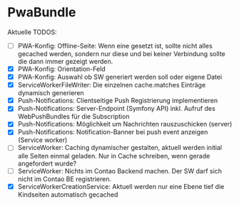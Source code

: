 # PwaBundle

Aktuelle TODOS:
* [ ] PWA-Konfig: Offline-Seite: Wenn eine gesetzt ist, sollte nicht alles gecached werden, sondern nur diese und bei keiner Verbindung sollte die dann immer gezeigt werden.
* [X] PWA-Konfig: Orientation-Feld
* [X] PWA-Konfig: Auswahl ob SW generiert werden soll oder eigene Datei
* [X] ServiceWorkerFileWriter: Die einzelnen cache.matches Einträge dynamisch generieren
* [X] Push-Notifications: Clientseitige Push Registrierung implementieren
* [X] Push-Notifications: Server-Endpoint (Symfony API) inkl. Aufruf des WebPushBundles für die Subscription
* [X] Push-Notifications: Möglichkeit um Nachrichten rauszuschicken (server)
* [X] Push-Notifications: Notification-Banner bei push event anzeigen (Service worker)
* [ ] ServiceWorker: Caching dynamischer gestalten, aktuell werden initial alle Seiten einmal geladen. Nur in Cache schreiben, wenn gerade angefordert wurde?
* [ ] ServiceWorker: Nichts im Contao Backend machen. Der SW darf sich nicht im Contao BE registrieren.
* [X] ServiceWorkerCreationService: Aktuell werden nur eine Ebene tief die Kindseiten automatisch gecached